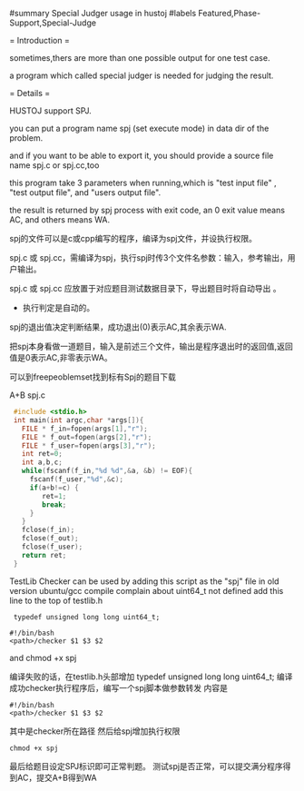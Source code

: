 #summary Special Judger usage in hustoj
#labels Featured,Phase-Support,Special-Judge

= Introduction =

sometimes,thers are more than one possible output for one test case.

a program which called special judger is needed for judging the result.


= Details =

HUSTOJ support SPJ.

you can put a program name spj (set execute mode) in data dir of the problem.

and if you want to be able to export it, you should provide a source file name spj.c or spj.cc,too

this program take 3 parameters when running,which is "test input file" , "test output file", and "users output file".

the result is returned by spj process with exit code, an 0 exit value means AC, and others means WA.

spj的文件可以是c或cpp编写的程序，编译为spj文件，并设执行权限。

spj.c 或 spj.cc，需编译为spj，执行spj时传3个文件名参数：输入，参考输出，用户输出。

spj.c 或 spj.cc 应放置于对应题目测试数据目录下，导出题目时将自动导出 。

* 执行判定是自动的。

spj的退出值决定判断结果，成功退出(0)表示AC,其余表示WA.

把spj本身看做一道题目，输入是前述三个文件，输出是程序退出时的返回值,返回值是0表示AC,非零表示WA。

可以到freepeoblemset找到标有Spj的题目下载


A+B spj.c

```c
 #include <stdio.h>
 int main(int argc,char *args[]){
   FILE * f_in=fopen(args[1],"r");
   FILE * f_out=fopen(args[2],"r");
   FILE * f_user=fopen(args[3],"r");
   int ret=0;
   int a,b,c;
   while(fscanf(f_in,"%d %d",&a, &b) != EOF){
     fscanf(f_user,"%d",&c);
     if(a+b!=c) {
        ret=1;
        break;
     }
   }
   fclose(f_in);
   fclose(f_out);
   fclose(f_user);
   return ret;
 }
```


TestLib Checker can be used by adding this script as the "spj" file
in old version ubuntu/gcc compile complain about uint64_t not defined
add this line to the top of testlib.h

```
 typedef unsigned long long uint64_t;
```

```
#!/bin/bash
<path>/checker $1 $3 $2
```
and chmod +x spj

编译失败的话，在testlib.h头部增加
 typedef unsigned long long uint64_t;
编译成功checker执行程序后，编写一个spj脚本做参数转发
内容是
```
#!/bin/bash
<path>/checker $1 $3 $2
```
其中<path>是checker所在路径
然后给spj增加执行权限
```
chmod +x spj
```
最后给题目设定SPJ标识即可正常判题。
测试spj是否正常，可以提交满分程序得到AC，提交A+B得到WA
